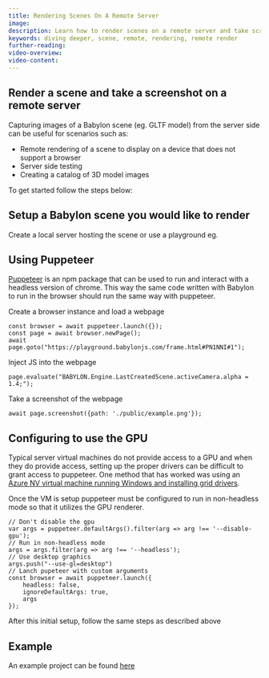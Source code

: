 ```yaml
---
title: Rendering Scenes On A Remote Server
image: 
description: Learn how to render scenes on a remote server and take screenshots.
keywords: diving deeper, scene, remote, rendering, remote render
further-reading:
video-overview:
video-content:
---
```


## Render a scene and take a screenshot on a remote server

Capturing images of a Babylon scene (eg. GLTF model) from the server side can be useful for scenarios such as:
- Remote rendering of a scene to display on a device that does not support a browser
- Server side testing
- Creating a catalog of 3D model images

To get started follow the steps below:

## Setup a Babylon scene you would like to render

Create a local server hosting the scene or use a playground eg. <Playground id="#PN1NNI#1" title="Initial Setup" description="Simple example showing how to set up youur scene." image=""/>

## Using Puppeteer
[Puppeteer](https://github.com/GoogleChrome/puppeteer) is an npm package that can be used to run and interact with a headless version of chrome. This way the same code written with Babylon to run in the browser should run the same way with puppeteer.

Create a browser instance and load a webpage
```
const browser = await puppeteer.launch({});
const page = await browser.newPage();
await page.goto("https://playground.babylonjs.com/frame.html#PN1NNI#1"); 
```

Inject JS into the webpage
```
page.evaluate("BABYLON.Engine.LastCreatedScene.activeCamera.alpha = 1.4;");
```

Take a screenshot of the webpage
```
await page.screenshot({path: './public/example.png'});
```
## Configuring to use the GPU
Typical server virtual machines do not provide access to a GPU and when they do provide access, setting up the proper drivers can be difficult to grant access to puppeteer. One method that has worked was using an [Azure NV virtual machine running Windows and installing grid drivers](https://docs.microsoft.com/en-us/azure/virtual-machines/windows/n-series-driver-setup#nvidia-grid-drivers).

Once the VM is setup puppeteer must be configured to run in non-headless mode so that it utilizes the GPU renderer.
```
// Don't disable the gpu
var args = puppeteer.defaultArgs().filter(arg => arg !== '--disable-gpu');
// Run in non-headless mode
args = args.filter(arg => arg !== '--headless');
// Use desktop graphics
args.push("--use-gl=desktop")
// Lanch pupeteer with custom arguments
const browser = await puppeteer.launch({
    headless: false,
    ignoreDefaultArgs: true,
    args
});
```
After this initial setup, follow the same steps as described above

## Example
An example project can be found [here](https://github.com/TrevorDev/babylonServer)